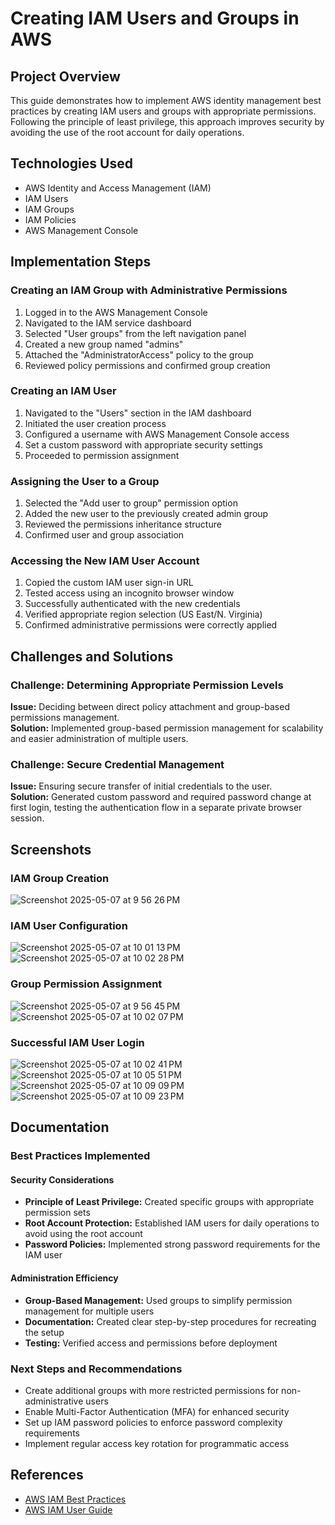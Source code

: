 # Creating IAM Users and Groups in AWS

## Project Overview
This guide demonstrates how to implement AWS identity management best practices by creating IAM users and groups with appropriate permissions. Following the principle of least privilege, this approach improves security by avoiding the use of the root account for daily operations.

## Technologies Used
- AWS Identity and Access Management (IAM)
- IAM Users
- IAM Groups
- IAM Policies
- AWS Management Console

## Implementation Steps

### Creating an IAM Group with Administrative Permissions
1. Logged in to the AWS Management Console
2. Navigated to the IAM service dashboard
3. Selected "User groups" from the left navigation panel
4. Created a new group named "admins"
5. Attached the "AdministratorAccess" policy to the group
6. Reviewed policy permissions and confirmed group creation

### Creating an IAM User
1. Navigated to the "Users" section in the IAM dashboard
2. Initiated the user creation process
3. Configured a username with AWS Management Console access
4. Set a custom password with appropriate security settings
5. Proceeded to permission assignment

### Assigning the User to a Group
1. Selected the "Add user to group" permission option
2. Added the new user to the previously created admin group
3. Reviewed the permissions inheritance structure
4. Confirmed user and group association

### Accessing the New IAM User Account
1. Copied the custom IAM user sign-in URL
2. Tested access using an incognito browser window
3. Successfully authenticated with the new credentials
4. Verified appropriate region selection (US East/N. Virginia)
5. Confirmed administrative permissions were correctly applied

## Challenges and Solutions

### Challenge: Determining Appropriate Permission Levels
**Issue:** Deciding between direct policy attachment and group-based permissions management.  
**Solution:** Implemented group-based permission management for scalability and easier administration of multiple users.

### Challenge: Secure Credential Management
**Issue:** Ensuring secure transfer of initial credentials to the user.  
**Solution:** Generated custom password and required password change at first login, testing the authentication flow in a separate private browser session.

## Screenshots

### IAM Group Creation
![Screenshot 2025-05-07 at 9 56 26 PM](https://github.com/user-attachments/assets/2e66bbcf-819a-4857-bba6-a00a236bfd6d)


### IAM User Configuration
![Screenshot 2025-05-07 at 10 01 13 PM](https://github.com/user-attachments/assets/80cef270-ac02-4078-a2b4-ea52a2cf2a77)
![Screenshot 2025-05-07 at 10 02 28 PM](https://github.com/user-attachments/assets/b30d26e5-d625-428f-9adb-5b11613aa116)


### Group Permission Assignment
![Screenshot 2025-05-07 at 9 56 45 PM](https://github.com/user-attachments/assets/449ab8dd-bc13-49e6-8618-f45b6dd87806)
![Screenshot 2025-05-07 at 10 02 07 PM](https://github.com/user-attachments/assets/711a51b8-a41f-4361-8cdc-efcc6f169533)


### Successful IAM User Login
![Screenshot 2025-05-07 at 10 02 41 PM](https://github.com/user-attachments/assets/67f62760-e3c6-48d7-ba27-72f174e1d147)
![Screenshot 2025-05-07 at 10 05 51 PM](https://github.com/user-attachments/assets/c566e61d-ae50-460e-8420-ca1d8f1ce230)
![Screenshot 2025-05-07 at 10 09 09 PM](https://github.com/user-attachments/assets/0d8bdcd3-2a21-484a-bd9c-86526a1206a2)
![Screenshot 2025-05-07 at 10 09 23 PM](https://github.com/user-attachments/assets/a3098114-0d4b-4dbc-bc8d-cbddc91297f1)


## Documentation

### Best Practices Implemented

#### Security Considerations
- **Principle of Least Privilege:** Created specific groups with appropriate permission sets
- **Root Account Protection:** Established IAM users for daily operations to avoid using the root account
- **Password Policies:** Implemented strong password requirements for the IAM user

#### Administration Efficiency
- **Group-Based Management:** Used groups to simplify permission management for multiple users
- **Documentation:** Created clear step-by-step procedures for recreating the setup
- **Testing:** Verified access and permissions before deployment

### Next Steps and Recommendations
- Create additional groups with more restricted permissions for non-administrative users
- Enable Multi-Factor Authentication (MFA) for enhanced security
- Set up IAM password policies to enforce password complexity requirements
- Implement regular access key rotation for programmatic access

## References
- [AWS IAM Best Practices](https://docs.aws.amazon.com/IAM/latest/UserGuide/best-practices.html)
- [AWS IAM User Guide](https://docs.aws.amazon.com/IAM/latest/UserGuide/introduction.html)

